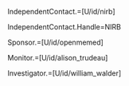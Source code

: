 IndependentContact.=[U/id/nirb]

IndependentContact.Handle=NIRB

Sponsor.=[U/id/openmemed]

Monitor.=[U/id/alison_trudeau]

Investigator.=[U/id/william_walder]